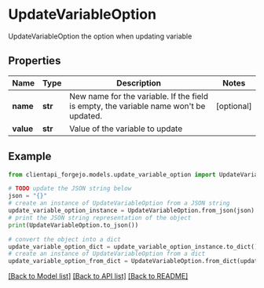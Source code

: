 # UpdateVariableOption

UpdateVariableOption the option when updating variable

## Properties

Name | Type | Description | Notes
------------ | ------------- | ------------- | -------------
**name** | **str** | New name for the variable. If the field is empty, the variable name won&#39;t be updated. | [optional] 
**value** | **str** | Value of the variable to update | 

## Example

```python
from clientapi_forgejo.models.update_variable_option import UpdateVariableOption

# TODO update the JSON string below
json = "{}"
# create an instance of UpdateVariableOption from a JSON string
update_variable_option_instance = UpdateVariableOption.from_json(json)
# print the JSON string representation of the object
print(UpdateVariableOption.to_json())

# convert the object into a dict
update_variable_option_dict = update_variable_option_instance.to_dict()
# create an instance of UpdateVariableOption from a dict
update_variable_option_from_dict = UpdateVariableOption.from_dict(update_variable_option_dict)
```
[[Back to Model list]](../README.md#documentation-for-models) [[Back to API list]](../README.md#documentation-for-api-endpoints) [[Back to README]](../README.md)



